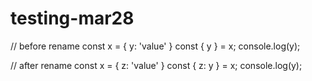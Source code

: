 # testing-mar28

// before rename
const x = {
    y: 'value'
}
const { y } = x;
console.log(y);

// after rename
const x = {
    z: 'value'
}
const { z: y } = x;
console.log(y);

